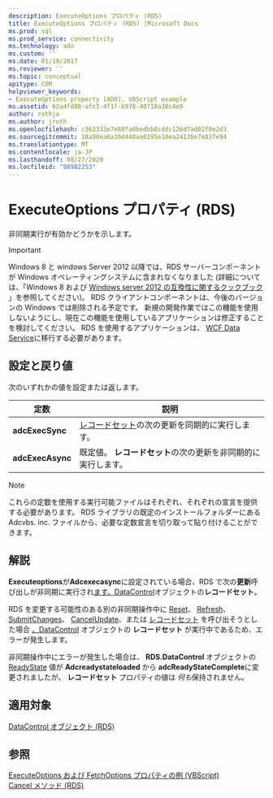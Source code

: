 ```yaml
---
description: ExecuteOptions プロパティ (RDS)
title: ExecuteOptions プロパティ (RDS) |Microsoft Docs
ms.prod: sql
ms.prod_service: connectivity
ms.technology: ado
ms.custom: ''
ms.date: 01/19/2017
ms.reviewer: ''
ms.topic: conceptual
apitype: COM
helpviewer_keywords:
- ExecuteOptions property [ADO], VBScript example
ms.assetid: 62a4fd88-afc3-4f1f-b978-40710a30c4e9
author: rothja
ms.author: jroth
ms.openlocfilehash: c363333e7e88fa0bedbb8cddc126d7ad62f0e2d3
ms.sourcegitcommit: 18a98ea6a30d448aa6195e10ea2413be7e837e94
ms.translationtype: MT
ms.contentlocale: ja-JP
ms.lasthandoff: 08/27/2020
ms.locfileid: "88982253"
---
```

# <a name="executeoptions-property-rds"></a>ExecuteOptions プロパティ (RDS)
非同期実行が有効かどうかを示します。  
  
> [!IMPORTANT]
>  Windows 8 と windows Server 2012 以降では、RDS サーバーコンポーネントが Windows オペレーティングシステムに含まれなくなりました (詳細については、「Windows 8 および [Windows server 2012 の互換性に関するクックブック](https://www.microsoft.com/download/details.aspx?id=27416) 」を参照してください)。 RDS クライアントコンポーネントは、今後のバージョンの Windows では削除される予定です。 新規の開発作業ではこの機能を使用しないようにし、現在この機能を使用しているアプリケーションは修正することを検討してください。 RDS を使用するアプリケーションは、 [WCF Data Service](https://go.microsoft.com/fwlink/?LinkId=199565)に移行する必要があります。  
  
## <a name="settings-and-return-values"></a>設定と戻り値  
 次のいずれかの値を設定または返します。  
  
|定数|説明|  
|--------------|-----------------|  
|**adcExecSync**|[レコードセット](../ado-api/recordset-object-ado.md)の次の更新を同期的に実行します。|  
|**adcExecAsync**|既定値。 **レコードセット**の次の更新を非同期的に実行します。|  
  
> [!NOTE]
>  これらの定数を使用する実行可能ファイルはそれぞれ、それぞれの宣言を提供する必要があります。 RDS ライブラリの既定のインストールフォルダーにある Adcvbs. inc. ファイルから、必要な定数宣言を切り取って貼り付けることができます。  
  
## <a name="remarks"></a>解説  
 **Executeoptions**が**Adcexecasync**に設定されている場合、RDS で次の**更新**呼び出しが非同期に実行され[ます。DataControl](./datacontrol-object-rds.md)オブジェクトの**レコードセット**。  
  
 RDS を変更する可能性のある別の非同期操作中に [Reset](./reset-method-rds.md)、 [Refresh](./refresh-method-rds.md)、 [SubmitChanges](./submitchanges-method-rds.md)、 [CancelUpdate](../ado-api/cancelupdate-method-ado.md)、または [レコードセット](./recordset-sourcerecordset-properties-rds.md) を呼び出そうとした場合 [。DataControl](./datacontrol-object-rds.md) オブジェクトの **レコードセット** が実行中であるため、エラーが発生します。  
  
 非同期操作中にエラーが発生した場合は、 **RDS.DataControl** オブジェクトの [ReadyState](./readystate-property-rds.md) 値が **Adcreadystateloaded** から **adcReadyStateComplete**に変更されましたが、 **レコードセット** プロパティの値は *何も*保持されません。  
  
## <a name="applies-to"></a>適用対象  
 [DataControl オブジェクト (RDS)](./datacontrol-object-rds.md)  
  
## <a name="see-also"></a>参照  
 [ExecuteOptions および FetchOptions プロパティの例 (VBScript)](./executeoptions-and-fetchoptions-properties-example-vbscript.md)   
 [Cancel メソッド (RDS)](./cancel-method-rds.md)